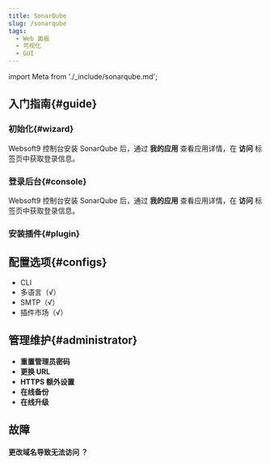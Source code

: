```yaml
---
title: SonarQube
slug: /sonarqube
tags:
  - Web 面板
  - 可视化
  - GUI
---
```


import Meta from './_include/sonarqube.md';

<Meta name="meta" />

## 入门指南{#guide}

### 初始化{#wizard}

Websoft9 控制台安装 SonarQube 后，通过 **我的应用** 查看应用详情，在 **访问** 标签页中获取登录信息。  

### 登录后台{#console}

Websoft9 控制台安装 SonarQube 后，通过 **我的应用** 查看应用详情，在 **访问** 标签页中获取登录信息。  

### 安装插件{#plugin}

## 配置选项{#configs}

- CLI
- 多语言（√）
- SMTP（√）
- 插件市场（√）

## 管理维护{#administrator}

- **重置管理员密码**
- **更换 URL**
- **HTTPS 额外设置**
- **在线备份**
- **在线升级**

## 故障

#### 更改域名导致无法访问 ？